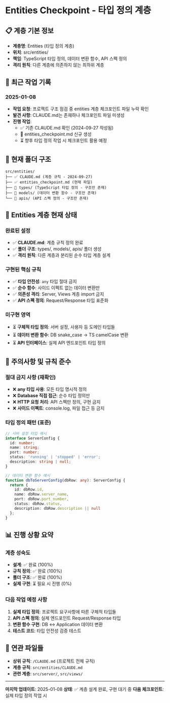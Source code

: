 # Entities Checkpoint - 타입 정의 계층

## 📋 계층 기본 정보
- **계층명**: Entities (타입 정의 계층)
- **위치**: src/entities/
- **책임**: TypeScript 타입 정의, 데이터 변환 함수, API 스펙 정의
- **격리 원칙**: 다른 계층에 의존하지 않는 최하위 계층

## 🔄 최근 작업 기록

### 2025-01-08
- **작업 요청**: 프로젝트 구조 점검 중 entities 계층 체크포인트 파일 누락 확인
- **발견 사항**: CLAUDE.md는 존재하나 체크포인트 파일 미생성
- **진행 작업**:
  - ✅ 기존 CLAUDE.md 확인 (2024-09-27 작성됨)
  - 🔄 entities_checkpoint.md 신규 생성
  - ⏳ 향후 타입 정의 작업 시 체크포인트 활용 예정

## 📁 현재 폴더 구조
```
src/entities/
├── ✅ CLAUDE.md (계층 규칙 - 2024-09-27)
├── ✅ entities_checkpoint.md (현재 파일)
├── 📁 types/ (TypeScript 타입 정의 - 구조만 존재)
├── 📁 models/ (데이터 변환 함수 - 구조만 존재)
└── 📁 apis/ (API 스펙 정의 - 구조만 존재)
```

## 🎯 Entities 계층 현재 상태

### 완료된 설정
- ✅ **CLAUDE.md**: 계층 규칙 정의 완료
- ✅ **폴더 구조**: types/, models/, apis/ 폴더 생성
- ✅ **격리 원칙**: 다른 계층과 분리된 순수 타입 계층 설계

### 구현된 핵심 규칙
- ✅ **타입 안전성**: `any` 타입 절대 금지
- ✅ **순수 함수**: 사이드 이펙트 없는 데이터 변환만
- ✅ **의존성 격리**: Server, Views 계층 import 금지
- ✅ **API 스펙 정의**: Request/Response 타입 표준화

### 미구현 영역
- ⏳ **구체적 타입 정의**: 서버 설정, 사용자 등 도메인 타입들
- ⏳ **데이터 변환 함수**: DB snake_case → TS camelCase 변환
- ⏳ **API 인터페이스**: 실제 API 엔드포인트 타입 정의

## 🚨 주의사항 및 규칙 준수

### 절대 금지 사항 (재확인)
- ❌ **any 타입 사용**: 모든 타입 명시적 정의
- ❌ **Database 직접 접근**: 순수 타입 정의만
- ❌ **HTTP 요청 처리**: API 스펙만 정의, 구현 금지
- ❌ **사이드 이펙트**: console.log, 파일 접근 등 금지

### 타입 정의 패턴 (표준)
```typescript
// 서버 설정 타입 예시
interface ServerConfig {
  id: number;
  name: string;
  port: number;
  status: 'running' | 'stopped' | 'error';
  description: string | null;
}

// 데이터 변환 함수 예시
function dbToServerConfig(dbRow: any): ServerConfig {
  return {
    id: dbRow.id,
    name: dbRow.server_name,
    port: dbRow.port_number,
    status: dbRow.status,
    description: dbRow.description || null
  };
}
```

## 📊 진행 상황 요약

### 계층 성숙도
- **설계**: ✅ 완료 (100%)
- **규칙 정의**: ✅ 완료 (100%)
- **폴더 구조**: ✅ 완료 (100%)
- **실제 구현**: ⏳ 필요 시 진행 (0%)

### 다음 작업 예정 사항
1. **실제 타입 정의**: 프로젝트 요구사항에 따른 구체적 타입들
2. **API 스펙 정의**: 실제 엔드포인트 Request/Response 타입
3. **변환 함수 구현**: DB ↔ Application 데이터 변환
4. **테스트 코드**: 타입 안전성 검증 테스트

## 🔗 연관 파일들
- **상위 규칙**: `/CLAUDE.md` (프로젝트 전체 규칙)
- **계층 규칙**: `src/entities/CLAUDE.md`
- **관련 계층**: `src/server/`, `src/views/`

---
**마지막 업데이트**: 2025-01-08
**상태**: ✅ 계층 설계 완료, 구현 대기 중
**다음 체크포인트**: 실제 타입 정의 작업 시